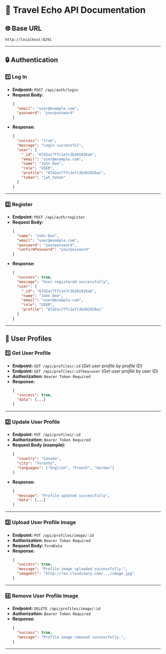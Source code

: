 # **📌 Travel Echo API Documentation**

## **🌐 Base URL**  
```http
http://localhost:6291
```

---

## **🔒 Authentication**  

### **1️⃣ Log In**  
- **Endpoint:** `POST /api/auth/login`  
- **Request Body:**  
  ```json
  {
    "email": "user@example.com",
    "password": "yourpassword"
  }
  ```
- **Response:**  
  ```json
  {
    "success": "true",
    "message": "Login successful",
    "user": {
      "_id": "67d2ac7ffc1e7c3b201926ab",
      "email": "user@example.com",
      "name": "John Doe",
      "role": "USER",
      "profile": "67d2ac7ffc1e7c3b201926ac",
      "token": "jwt_token"
    }
  }
  ```

---

### **2️⃣ Register**  
- **Endpoint:** `POST /api/auth/register`  
- **Request Body:**  
  ```json
  {
    "name": "John Doe",
    "email": "user@example.com",
    "password": "yourpassword",
    "confirmPassword": "yourpassword"
  }
  ```
- **Response:**  
  ```json
  {
    "success": true,
    "message": "User registered successfully",
    "user": {
      "_id": "67d2ac7ffc1e7c3b201926ab",
      "name": "John Doe",
      "email": "user@example.com",
      "role": "USER",
      "profile": "67d2ac7ffc1e7c3b201926ac"
    }
  }
  ```

---

## **👤 User Profiles**  

### **1️⃣ Get User Profile**  
- **Endpoint:** `GET /api/profiles/:id` (_Get user profile by profile ID_)
- **Endpoint:** `GET /api/profiles/:id?key=user` (_Get user profile by user ID_)
- **Authorization:** `Bearer Token Required`  
- **Response:**  
  ```json
  {
    "success": true,
    "data": {...}
  }
  ```

---

### **2️⃣ Update User Profile**  
- **Endpoint:** `PUT /api/profiles/:id`  
- **Authorization:** `Bearer Token Required`  
- **Request Body (example):**  
  ```json
  {
    "country": "Canada",
    "city": "Toronto",
    "languages": ["English", "French", "German"]
  }
  ```
- **Response:**  
  ```json
  {
    "message": "Profile updated successfully",
    "data": {...}
  }
  ```

---

### **3️⃣ Upload User Profile Image**
- **Endpoint:** `PUT /api/profiles/image/:id`
- **Authorization:** `Bearer Token Required`
- **Request Body:** `FormData`
- **Response**: 
  ```json
  {
    "success": true,
    "message": "Profile image uploaded successfully.",
    "imageUrl": "http://res.cloudinary.com/.../image.jpg"
  }
  ```

---

### **4️⃣ Remove User Profile Image**
- **Endpoint:** `DELETE /api/profiles/image/:id`
- **Authorization:** `Bearer Token Required`
- **Response**: 
  ```json
  {
    "success": true,
    "message": "Profile image removed successfully.",
  }
  ```
  
---
